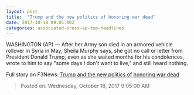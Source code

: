 ```yaml
---
layout: post
title:  "Trump and the new politics of honoring war dead"
date: 2017-10-18 09:05:00Z
categories: associated-press-ap-top-headlines
---
```


WASHINGTON (AP) — After her Army son died in an armored vehicle rollover in Syria in May, Sheila Murphy says, she got no call or letter from President Donald Trump, even as she waited months for his condolences, wrote to him to say "some days I don't want to live," and still heard nothing.


Full story on F3News: [Trump and the new politics of honoring war dead](http://www.f3nws.com/n/2ajzrC)

> Posted on: Wednesday, October 18, 2017 9:05:00 AM

